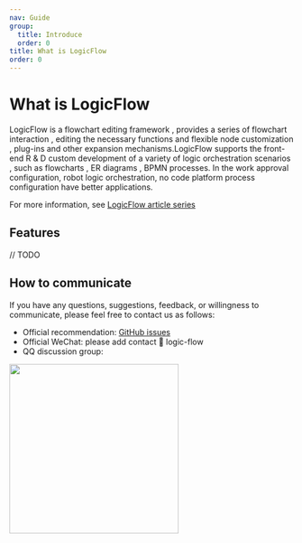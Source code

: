 ```yaml
---
nav: Guide
group:
  title: Introduce
  order: 0
title: What is LogicFlow
order: 0
---
```


# What is LogicFlow

LogicFlow is a flowchart editing framework , provides a series of flowchart interaction , editing the necessary functions and flexible node customization , plug-ins and other expansion mechanisms.LogicFlow supports the front-end R & D custom development of a variety of logic orchestration scenarios , such as flowcharts , ER diagrams , BPMN processes. In the work approval configuration, robot logic orchestration, no code platform process configuration have better applications.

For more information, see [LogicFlow article series](/en-US/article/article01)

## Features

// TODO

## How to communicate

If you have any questions, suggestions, feedback, or willingness to communicate, please feel free to contact us as follows:

- Official recommendation: [GitHub issues](https://github.com/didi/LogicFlow/issues)
- Official WeChat: please add contact 👨 logic-flow
- QQ discussion group:
<div>
  <img data-type="dingtalk" src="https://github.com/didi/LogicFlow/assets/56008486/21c81c1d-e00a-45e0-a710-709d1ba89a8b" width="300" />
</div>

